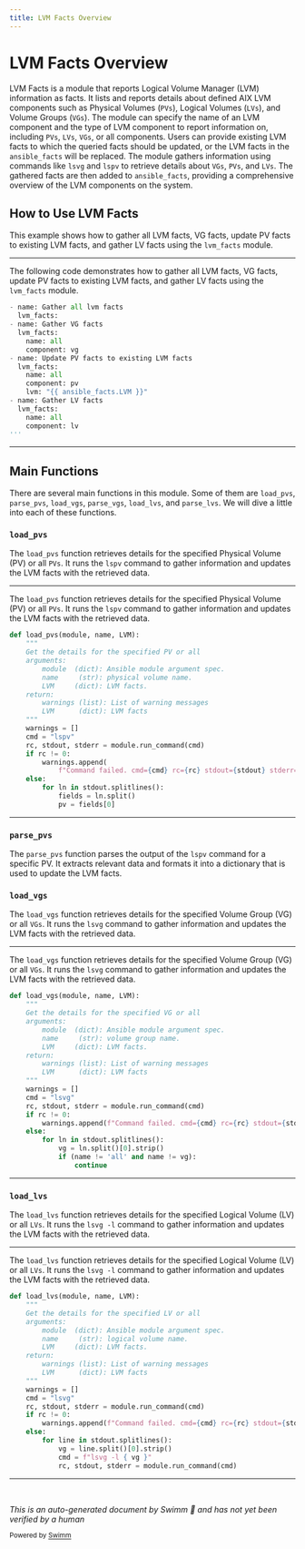 ```yaml
---
title: LVM Facts Overview
---
```

# LVM Facts Overview

LVM Facts is a module that reports Logical Volume Manager (LVM) information as facts. It lists and reports details about defined AIX LVM components such as Physical Volumes (<SwmToken path="plugins/modules/lvm_facts.py" pos="83:14:14" line-data="      - Contains a list of VGs, PVs and LVs.">`PVs`</SwmToken>), Logical Volumes (<SwmToken path="plugins/modules/lvm_facts.py" pos="83:18:18" line-data="      - Contains a list of VGs, PVs and LVs.">`LVs`</SwmToken>), and Volume Groups (<SwmToken path="plugins/modules/lvm_facts.py" pos="83:11:11" line-data="      - Contains a list of VGs, PVs and LVs.">`VGs`</SwmToken>). The module can specify the name of an LVM component and the type of LVM component to report information on, including <SwmToken path="plugins/modules/lvm_facts.py" pos="83:14:14" line-data="      - Contains a list of VGs, PVs and LVs.">`PVs`</SwmToken>, <SwmToken path="plugins/modules/lvm_facts.py" pos="83:18:18" line-data="      - Contains a list of VGs, PVs and LVs.">`LVs`</SwmToken>, <SwmToken path="plugins/modules/lvm_facts.py" pos="83:11:11" line-data="      - Contains a list of VGs, PVs and LVs.">`VGs`</SwmToken>, or all components. Users can provide existing LVM facts to which the queried facts should be updated, or the LVM facts in the <SwmToken path="plugins/modules/lvm_facts.py" pos="67:8:8" line-data="    lvm: &quot;{{ ansible_facts.LVM }}&quot;">`ansible_facts`</SwmToken> will be replaced. The module gathers information using commands like <SwmToken path="plugins/modules/lvm_facts.py" pos="393:6:6" line-data="    cmd = &quot;lsvg&quot;">`lsvg`</SwmToken> and <SwmToken path="plugins/modules/lvm_facts.py" pos="276:6:6" line-data="    cmd = &quot;lspv&quot;">`lspv`</SwmToken> to retrieve details about <SwmToken path="plugins/modules/lvm_facts.py" pos="83:11:11" line-data="      - Contains a list of VGs, PVs and LVs.">`VGs`</SwmToken>, <SwmToken path="plugins/modules/lvm_facts.py" pos="83:14:14" line-data="      - Contains a list of VGs, PVs and LVs.">`PVs`</SwmToken>, and <SwmToken path="plugins/modules/lvm_facts.py" pos="83:18:18" line-data="      - Contains a list of VGs, PVs and LVs.">`LVs`</SwmToken>. The gathered facts are then added to <SwmToken path="plugins/modules/lvm_facts.py" pos="67:8:8" line-data="    lvm: &quot;{{ ansible_facts.LVM }}&quot;">`ansible_facts`</SwmToken>, providing a comprehensive overview of the LVM components on the system.

## How to Use LVM Facts

This example shows how to gather all LVM facts, VG facts, update PV facts to existing LVM facts, and gather LV facts using the <SwmToken path="plugins/modules/lvm_facts.py" pos="58:1:1" line-data="  lvm_facts:">`lvm_facts`</SwmToken> module.

<SwmSnippet path="/plugins/modules/lvm_facts.py" line="57">

---

The following code demonstrates how to gather all LVM facts, VG facts, update PV facts to existing LVM facts, and gather LV facts using the <SwmToken path="plugins/modules/lvm_facts.py" pos="58:1:1" line-data="  lvm_facts:">`lvm_facts`</SwmToken> module.

```python
- name: Gather all lvm facts
  lvm_facts:
- name: Gather VG facts
  lvm_facts:
    name: all
    component: vg
- name: Update PV facts to existing LVM facts
  lvm_facts:
    name: all
    component: pv
    lvm: "{{ ansible_facts.LVM }}"
- name: Gather LV facts
  lvm_facts:
    name: all
    component: lv
'''
```

---

</SwmSnippet>

## Main Functions

There are several main functions in this module. Some of them are <SwmToken path="plugins/modules/lvm_facts.py" pos="264:2:2" line-data="def load_pvs(module, name, LVM):">`load_pvs`</SwmToken>, <SwmToken path="plugins/modules/lvm_facts.py" pos="308:13:13" line-data="                        LVM[&#39;PVs&#39;][pv] = parse_pvs(module, stdout, pv)">`parse_pvs`</SwmToken>, <SwmToken path="plugins/modules/lvm_facts.py" pos="381:2:2" line-data="def load_vgs(module, name, LVM):">`load_vgs`</SwmToken>, <SwmToken path="plugins/modules/lvm_facts.py" pos="418:13:13" line-data="                    LVM[&#39;VGs&#39;][vg] = parse_vgs(module, stdout, vg)">`parse_vgs`</SwmToken>, <SwmToken path="plugins/modules/lvm_facts.py" pos="470:2:2" line-data="def load_lvs(module, name, LVM):">`load_lvs`</SwmToken>, and <SwmToken path="plugins/modules/lvm_facts.py" pos="495:5:5" line-data="                    lv_data = parse_lvs(module, stdout, vg, name)">`parse_lvs`</SwmToken>. We will dive a little into each of these functions.

### <SwmToken path="plugins/modules/lvm_facts.py" pos="264:2:2" line-data="def load_pvs(module, name, LVM):">`load_pvs`</SwmToken>

The <SwmToken path="plugins/modules/lvm_facts.py" pos="264:2:2" line-data="def load_pvs(module, name, LVM):">`load_pvs`</SwmToken> function retrieves details for the specified Physical Volume (PV) or all <SwmToken path="plugins/modules/lvm_facts.py" pos="83:14:14" line-data="      - Contains a list of VGs, PVs and LVs.">`PVs`</SwmToken>. It runs the <SwmToken path="plugins/modules/lvm_facts.py" pos="276:6:6" line-data="    cmd = &quot;lspv&quot;">`lspv`</SwmToken> command to gather information and updates the LVM facts with the retrieved data.

<SwmSnippet path="/plugins/modules/lvm_facts.py" line="264">

---

The <SwmToken path="plugins/modules/lvm_facts.py" pos="264:2:2" line-data="def load_pvs(module, name, LVM):">`load_pvs`</SwmToken> function retrieves details for the specified Physical Volume (PV) or all <SwmToken path="plugins/modules/lvm_facts.py" pos="83:14:14" line-data="      - Contains a list of VGs, PVs and LVs.">`PVs`</SwmToken>. It runs the <SwmToken path="plugins/modules/lvm_facts.py" pos="276:6:6" line-data="    cmd = &quot;lspv&quot;">`lspv`</SwmToken> command to gather information and updates the LVM facts with the retrieved data.

```python
def load_pvs(module, name, LVM):
    """
    Get the details for the specified PV or all
    arguments:
        module  (dict): Ansible module argument spec.
        name     (str): physical volume name.
        LVM     (dict): LVM facts.
    return:
        warnings (list): List of warning messages
        LVM      (dict): LVM facts
    """
    warnings = []
    cmd = "lspv"
    rc, stdout, stderr = module.run_command(cmd)
    if rc != 0:
        warnings.append(
            f"Command failed. cmd={cmd} rc={rc} stdout={stdout} stderr={stderr}")
    else:
        for ln in stdout.splitlines():
            fields = ln.split()
            pv = fields[0]
```

---

</SwmSnippet>

### <SwmToken path="plugins/modules/lvm_facts.py" pos="308:13:13" line-data="                        LVM[&#39;PVs&#39;][pv] = parse_pvs(module, stdout, pv)">`parse_pvs`</SwmToken>

The <SwmToken path="plugins/modules/lvm_facts.py" pos="308:13:13" line-data="                        LVM[&#39;PVs&#39;][pv] = parse_pvs(module, stdout, pv)">`parse_pvs`</SwmToken> function parses the output of the <SwmToken path="plugins/modules/lvm_facts.py" pos="276:6:6" line-data="    cmd = &quot;lspv&quot;">`lspv`</SwmToken> command for a specific PV. It extracts relevant data and formats it into a dictionary that is used to update the LVM facts.

### <SwmToken path="plugins/modules/lvm_facts.py" pos="381:2:2" line-data="def load_vgs(module, name, LVM):">`load_vgs`</SwmToken>

The <SwmToken path="plugins/modules/lvm_facts.py" pos="381:2:2" line-data="def load_vgs(module, name, LVM):">`load_vgs`</SwmToken> function retrieves details for the specified Volume Group (VG) or all <SwmToken path="plugins/modules/lvm_facts.py" pos="83:11:11" line-data="      - Contains a list of VGs, PVs and LVs.">`VGs`</SwmToken>. It runs the <SwmToken path="plugins/modules/lvm_facts.py" pos="393:6:6" line-data="    cmd = &quot;lsvg&quot;">`lsvg`</SwmToken> command to gather information and updates the LVM facts with the retrieved data.

<SwmSnippet path="/plugins/modules/lvm_facts.py" line="381">

---

The <SwmToken path="plugins/modules/lvm_facts.py" pos="381:2:2" line-data="def load_vgs(module, name, LVM):">`load_vgs`</SwmToken> function retrieves details for the specified Volume Group (VG) or all <SwmToken path="plugins/modules/lvm_facts.py" pos="83:11:11" line-data="      - Contains a list of VGs, PVs and LVs.">`VGs`</SwmToken>. It runs the <SwmToken path="plugins/modules/lvm_facts.py" pos="393:6:6" line-data="    cmd = &quot;lsvg&quot;">`lsvg`</SwmToken> command to gather information and updates the LVM facts with the retrieved data.

```python
def load_vgs(module, name, LVM):
    """
    Get the details for the specified VG or all
    arguments:
        module  (dict): Ansible module argument spec.
        name     (str): volume group name.
        LVM     (dict): LVM facts.
    return:
        warnings (list): List of warning messages
        LVM      (dict): LVM facts
    """
    warnings = []
    cmd = "lsvg"
    rc, stdout, stderr = module.run_command(cmd)
    if rc != 0:
        warnings.append(f"Command failed. cmd={cmd} rc={rc} stdout={stdout} stderr={stderr}")
    else:
        for ln in stdout.splitlines():
            vg = ln.split()[0].strip()
            if (name != 'all' and name != vg):
                continue
```

---

</SwmSnippet>

### <SwmToken path="plugins/modules/lvm_facts.py" pos="470:2:2" line-data="def load_lvs(module, name, LVM):">`load_lvs`</SwmToken>

The <SwmToken path="plugins/modules/lvm_facts.py" pos="470:2:2" line-data="def load_lvs(module, name, LVM):">`load_lvs`</SwmToken> function retrieves details for the specified Logical Volume (LV) or all <SwmToken path="plugins/modules/lvm_facts.py" pos="83:18:18" line-data="      - Contains a list of VGs, PVs and LVs.">`LVs`</SwmToken>. It runs the <SwmToken path="plugins/modules/lvm_facts.py" pos="489:7:10" line-data="            cmd = f&quot;lsvg -l { vg }&quot;">`lsvg -l`</SwmToken> command to gather information and updates the LVM facts with the retrieved data.

<SwmSnippet path="/plugins/modules/lvm_facts.py" line="470">

---

The <SwmToken path="plugins/modules/lvm_facts.py" pos="470:2:2" line-data="def load_lvs(module, name, LVM):">`load_lvs`</SwmToken> function retrieves details for the specified Logical Volume (LV) or all <SwmToken path="plugins/modules/lvm_facts.py" pos="83:18:18" line-data="      - Contains a list of VGs, PVs and LVs.">`LVs`</SwmToken>. It runs the <SwmToken path="plugins/modules/lvm_facts.py" pos="489:7:10" line-data="            cmd = f&quot;lsvg -l { vg }&quot;">`lsvg -l`</SwmToken> command to gather information and updates the LVM facts with the retrieved data.

```python
def load_lvs(module, name, LVM):
    """
    Get the details for the specified LV or all
    arguments:
        module  (dict): Ansible module argument spec.
        name     (str): logical volume name.
        LVM     (dict): LVM facts.
    return:
        warnings (list): List of warning messages
        LVM      (dict): LVM facts
    """
    warnings = []
    cmd = "lsvg"
    rc, stdout, stderr = module.run_command(cmd)
    if rc != 0:
        warnings.append(f"Command failed. cmd={cmd} rc={rc} stdout={stdout} stderr={stderr}")
    else:
        for line in stdout.splitlines():
            vg = line.split()[0].strip()
            cmd = f"lsvg -l { vg }"
            rc, stdout, stderr = module.run_command(cmd)
```

---

</SwmSnippet>

&nbsp;

*This is an auto-generated document by Swimm 🌊 and has not yet been verified by a human*

<SwmMeta version="3.0.0" repo-id="Z2l0aHViJTNBJTNBYW5zaWJsZS1wb3dlci1haXglM0ElM0Fzd2ltbWlv" repo-name="ansible-power-aix"><sup>Powered by [Swimm](/)</sup></SwmMeta>
